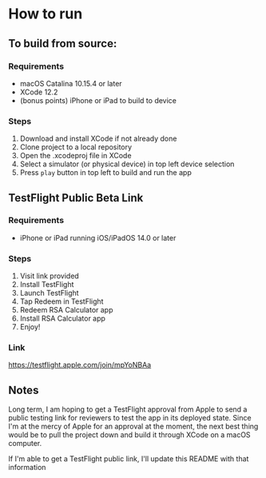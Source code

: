 #  How to run

## To build from source:
### Requirements
- macOS Catalina 10.15.4 or later
- XCode 12.2
- (bonus points) iPhone or iPad to build to device

### Steps
1. Download and install XCode if not already done
2. Clone project to a local repository
3. Open the .xcodeproj file in XCode
4. Select a simulator (or physical device) in top left device selection
5. Press `play` button in top left to build and run the app

## TestFlight Public Beta Link
### Requirements
- iPhone or iPad running iOS/iPadOS 14.0 or later

### Steps
1. Visit link provided
2. Install TestFlight
3. Launch TestFlight
4. Tap Redeem in TestFlight
5. Redeem RSA Calculator app
6. Install RSA Calculator app
7. Enjoy!

### Link
https://testflight.apple.com/join/mpYoNBAa

## Notes
Long term, I am hoping to get a TestFlight approval from Apple to send a public testing link for reviewers to test the app in its deployed state. Since I'm at the mercy of Apple for an approval at the moment, the next best thing would be to pull the project down and build it through XCode on a macOS computer.

If I'm able to get a TestFlight public link, I'll update this README with that information

